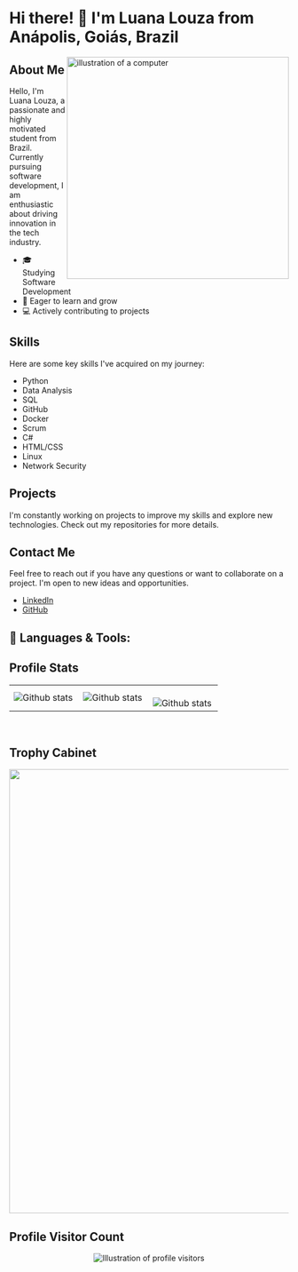 # Hi there! 👋 I'm Luana Louza from Anápolis, Goiás, Brazil

<img align="right" width="400" alt="illustration of a computer" src="https://raw.githubusercontent.com/MicaelliMedeiros/micaellimedeiros/master/image/computer-illustration.png">

## About Me

Hello, I'm Luana Louza, a passionate and highly motivated student from Brazil. Currently pursuing software development, I am enthusiastic about driving innovation in the tech industry.

- 🎓 Studying Software Development
- 🌱 Eager to learn and grow
- 💻 Actively contributing to projects

## Skills

Here are some key skills I've acquired on my journey:

- Python
- Data Analysis
- SQL
- GitHub
- Docker
- Scrum
- C#
- HTML/CSS
- Linux
- Network Security

## Projects

I'm constantly working on projects to improve my skills and explore new technologies. Check out my repositories for more details.

## Contact Me

Feel free to reach out if you have any questions or want to collaborate on a project. I'm open to new ideas and opportunities.

- [LinkedIn](https://www.linkedin.com/in/luana-louza/)
- [GitHub](https://github.com/louzaluana)

## 🦄 Languages & Tools:

<!-- Insert your shields/badges here -->

## Profile Stats

<table>
  <tr>
    <td>
      <img
        align="left"
        src="https://github-readme-stats.vercel.app/api?username=luanalouza&theme=dark&hide_border=false&include_all_commits=true&count_private=true"
        alt="Github stats"
      />
    </td>
    <td>
      <img
        align="left"
        src="https://github-readme-stats.vercel.app/api/top-langs/?username=luanalouza&theme=dark&hide_border=false&include_all_commits=true&count_private=true&layout=compact"
        alt="Github stats"
      />
    </td>
    <td>
      <br />
      <img
        align="left"
        src="https://github-readme-streak-stats.herokuapp.com/?user=luanalouza&theme=dark&hide_border=false"
        alt="Github stats"
      />
    </td>
  </tr>
</table>
<br>

## Trophy Cabinet

<p align="center">
  <img
    width="800"
    src="https://github-profile-trophy.vercel.app/?username=louzaluana&column=8&theme=darkhub&no-frame=true&no-bg=true"
  />
</p>

## Profile Visitor Count

<p align="center">
  <img
    src="https://profile-counter.glitch.me/louzaluana/count.svg"
    alt="Illustration of profile visitors"
  />
</p>
